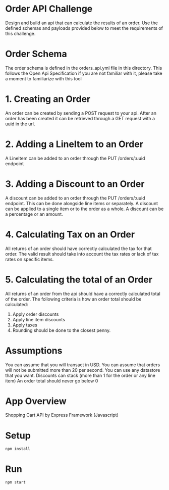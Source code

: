 # Order API Challenge
  Design and build an api that can calculate the results of an order. Use the defined schemas and payloads provided below to meet the requirements of this  challenge.

# Order Schema
The order schema is defined in the orders_api.yml file in this directory. This follows the Open Api Specification if you are not familiar with it, please take a moment to familiarize with this tool

# 1. Creating an Order
An order can be created by sending a POST request to your api. After an order has been created it can be retrieved through a GET request with a uuid in the url.

# 2. Adding a LineItem to an Order
A LineItem can be added to an order through the PUT /orders/:uuid endpoint

# 3. Adding a Discount to an Order
A discount can be added to an order through the PUT /orders/:uuid endpoint. This can be done alongside line items or separately. A discount can be applied to a single item or to the order as a whole. A discount can be a percentage or an amount.

# 4. Calculating Tax on an Order
All returns of an order should have correctly calculated the tax for that order. The valid result should take into account the tax rates or lack of tax rates on specific items.

# 5. Calculating the total of an Order
All returns of an order from the api should have a correctly calculated total of the order. The following criteria is how an order total should be calculated:

  1. Apply order discounts
  2. Apply line item discounts
  3. Apply taxes
  4. Rounding should be done to the closest penny.

# Assumptions
  You can assume that you will transact in USD.
  You can assume that orders will not be submitted more than 20 per second.
  You can use any datastore that you want.
  Discounts can stack (more than 1 for the order or any line item)
  An order total should never go below 0

# App Overview

Shopping Cart API by Express Framework (Javascript)

# Setup

`npm install`

# Run

`npm start`
